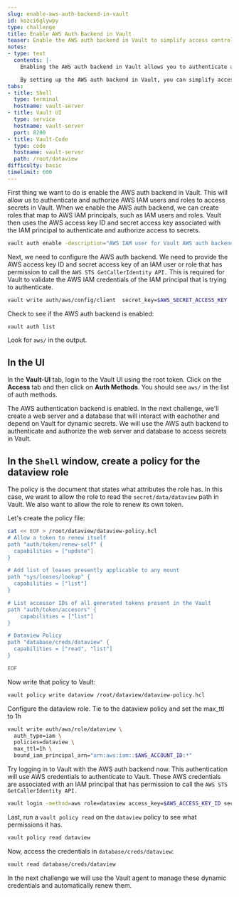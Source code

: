 ```yaml
---
slug: enable-aws-auth-backend-in-vault
id: kozci6glywpy
type: challenge
title: Enable AWS Auth Backend in Vault
teaser: Enable the AWS auth backend in Vault to simplify access control for your applications running on AWS. By mapping AWS IAM principals to Vault roles, you can use existing AWS access keys to authenticate and authorize access to secrets in Vault.
notes:
- type: text
  contents: |-
    Enabling the AWS auth backend in Vault allows you to authenticate and authorize AWS IAM users and roles to access secrets in Vault. When you enable the AWS auth backend, you can create roles that map to AWS IAM principals, such as IAM users and roles. Vault then uses the AWS access key ID and secret access key associated with the IAM principal to authenticate and authorize access to secrets.

    By setting up the AWS auth backend in Vault, you can simplify access control for your applications running on AWS. Instead of having to manage separate credentials for accessing secrets in Vault, your applications can use their existing IAM credentials to access Vault. This reduces the risk of credentials leakage and makes it easier to manage access control policies.
tabs:
- title: Shell
  type: terminal
  hostname: vault-server
- title: Vault UI
  type: service
  hostname: vault-server
  port: 8200
- title: Vault-Code
  type: code
  hostname: vault-server
  path: /root/dataview
difficulty: basic
timelimit: 600
---
```

First thing we want to do is enable the AWS auth backend in Vault. This will allow us to authenticate and authorize AWS IAM users and roles to access secrets in Vault. When we enable the AWS auth backend, we can create roles that map to AWS IAM principals, such as IAM users and roles. Vault then uses the AWS access key ID and secret access key associated with the IAM principal to authenticate and authorize access to secrets.

```bash
vault auth enable -description="AWS IAM user for Vault AWS auth backend" aws
```

Next, we need to configure the AWS auth backend. We need to provide the AWS access key ID and secret access key of an IAM user or role that has permission to call the `AWS STS GetCallerIdentity API.` This is required for Vault to validate the AWS IAM credentials of the IAM principal that is trying to authenticate.

```bash
vault write auth/aws/config/client  secret_key=$AWS_SECRET_ACCESS_KEY  access_key=$AWS_ACCESS_KEY_ID
```

Check to see if the AWS auth backend is enabled:

```bash
vault auth list
```

Look for `aws/` in the output.

## In the UI

In the **Vault-UI** tab, login to the Vault UI using the root token.  Click on the **Access** tab and then click on **Auth Methods**.  You should see `aws/` in the list of auth methods.

The AWS authentication backend is enabled.  In the next challenge, we'll create a web server and a database that will interact with eachother and depend on Vault for dynamic secrets. We will use the AWS auth backend to authenticate and authorize the web server and database to access secrets in Vault.

## In the `Shell` window, create a policy for the dataview role

The policy is the document that states what attributes the role has. In this case, we want to allow the role to read the `secret/data/dataview` path in Vault. We also want to allow the role to renew its own token.

Let's create the policy file:

```bash
cat << EOF > /root/dataview/dataview-policy.hcl
# Allow a token to renew itself
path "auth/token/renew-self" {
  capabilities = ["update"]
}

# Add list of leases presently applicable to any mount
path "sys/leases/lookup" {
  capabilities = ["list"]
}

# List accessor IDs of all generated tokens present in the Vault
path "auth/token/accesors" {
    capabilities = ["list"]
}

# Dataview Policy
path "database/creds/dataview" {
  capabilities = ["read", "list"]
}

EOF
```

Now write that policy to Vault:

```bash
vault policy write dataview /root/dataview/dataview-policy.hcl
```

Configure the dataview role. Tie to the dataview policy and set the max_ttl to 1h

```bash
vault write auth/aws/role/dataview \
  auth_type=iam \
  policies=dataview \
  max_ttl=1h \
  bound_iam_principal_arn="arn:aws:iam::$AWS_ACCOUNT_ID:*"
```

Try logging in to Vault with the AWS auth backend now. This authentication will use AWS credentials to authenticate to Vault. These AWS credentials are associated with an IAM principal that has permission to call the `AWS STS GetCallerIdentity API.`

```bash
vault login -method=aws role=dataview access_key=$AWS_ACCESS_KEY_ID secret_key=$AWS_SECRET_ACCESS_KEY
```

Last, run a `vault policy read` on the `dataview` policy to see what permissions it has.

```bash
vault policy read dataview
```

Now, access the credentials in `database/creds/dataview`:

```bash
vault read database/creds/dataview
```

In the next challenge we will use the Vault agent to manage these dynamic credentials and automatically renew them.
